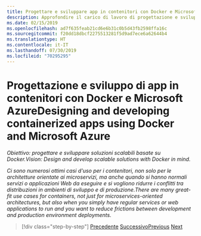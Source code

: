 ```yaml
---
title: Progettare e sviluppare app in contenitori con Docker e Microsoft Azure
description: Approfondire il carico di lavoro di progettazione e sviluppo nel ciclo di vita delle applicazioni Docker.
ms.date: 02/15/2019
ms.openlocfilehash: ad7f635feab21cd6e6b31c0b5d43fb2598ffa16c
ms.sourcegitcommit: f20dd18dbcf2275513281f5d9ad7ece6a62644b4
ms.translationtype: HT
ms.contentlocale: it-IT
ms.lasthandoff: 07/30/2019
ms.locfileid: "70295295"
---
```

# <a name="designing-and-developing-containerized-apps-using-docker-and-microsoft-azure"></a><span data-ttu-id="f7dfc-103">Progettazione e sviluppo di app in contenitori con Docker e Microsoft Azure</span><span class="sxs-lookup"><span data-stu-id="f7dfc-103">Designing and developing containerized apps using Docker and Microsoft Azure</span></span>

<span data-ttu-id="f7dfc-104">*Obiettivo: progettare e sviluppare soluzioni scalabili basate su Docker.*</span><span class="sxs-lookup"><span data-stu-id="f7dfc-104">*Vision: Design and develop scalable solutions with Docker in mind.*</span></span>

<span data-ttu-id="f7dfc-105">*Ci sono numerosi ottimi casi d'uso per i contenitori, non solo per le architetture orientate ai microservizi, ma anche quando si hanno normali servizi o applicazioni Web da eseguire e si vogliono ridurre i conflitti tra distribuzioni in ambienti di sviluppo e di produzione.*</span><span class="sxs-lookup"><span data-stu-id="f7dfc-105">*There are many great-fit use cases for containers, not just for microservices-oriented architectures, but also when you simply have regular services or web applications to run and you want to reduce frictions between development and production environment deployments.*</span></span>

>[!div class="step-by-step"]
><span data-ttu-id="f7dfc-106">[Precedente](../Microsoft-platform-tools-containerized-apps/index.md)
>[Successivo](design-docker-applications.md)</span><span class="sxs-lookup"><span data-stu-id="f7dfc-106">[Previous](../Microsoft-platform-tools-containerized-apps/index.md)
[Next](design-docker-applications.md)</span></span>
